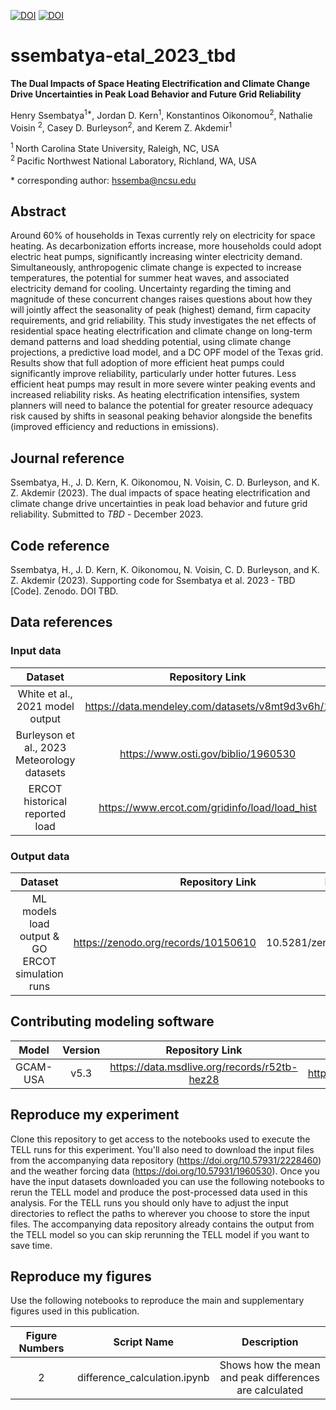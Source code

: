 [![DOI](https://zenodo.org/badge/DOI/10.5281/zenodo.10475841.svg)](https://doi.org/10.5281/zenodo.10475841) [![DOI](https://zenodo.org/badge/DOI/10.5281/zenodo.10150609.svg)](https://doi.org/10.5281/zenodo.10150609)

# ssembatya-etal_2023_tbd

**The Dual Impacts of Space Heating Electrification and Climate Change Drive Uncertainties in Peak Load Behavior and 
Future Grid Reliability**

Henry Ssembatya<sup>1\*</sup>, Jordan D. Kern<sup>1</sup>, Konstantinos Oikonomou<sup>2</sup>, Nathalie Voisin
<sup>2</sup>, Casey D. Burleyson<sup>2</sup>, and Kerem Z. Akdemir<sup>1</sup>

<sup>1 </sup> North Carolina State University, Raleigh, NC, USA   
<sup>2 </sup> Pacific Northwest National Laboratory, Richland, WA, USA  

\* corresponding author: hssemba@ncsu.edu

## Abstract
Around 60% of households in Texas currently rely on electricity for space heating. As decarbonization efforts increase, 
more households could adopt electric heat pumps, significantly increasing winter electricity demand. Simultaneously, 
anthropogenic climate change is expected to increase temperatures, the potential for summer heat waves, and associated 
electricity demand for cooling. Uncertainty regarding the timing and magnitude of these concurrent changes raises 
questions about how they will jointly affect the seasonality of peak (highest) demand, firm capacity requirements, and 
grid reliability. This study investigates the net effects of residential space heating electrification and climate 
change on long-term demand patterns and load shedding potential, using climate change projections, a predictive load 
model, and a DC OPF model of the Texas grid. Results show that full adoption of more efficient heat pumps could 
significantly improve reliability, particularly under hotter futures. Less efficient heat pumps may result in more 
severe winter peaking events and increased reliability risks. As heating electrification intensifies, system planners 
will need to balance the potential for greater resource adequacy risk caused by shifts in seasonal peaking behavior 
alongside the benefits (improved efficiency and reductions in emissions).

## Journal reference
Ssembatya, H., J. D. Kern, K. Oikonomou, N. Voisin, C. D. Burleyson, and K. Z. Akdemir (2023). The dual impacts of 
space heating electrification and climate change drive uncertainties in peak load behavior and future grid reliability. 
Submitted to *TBD* - December 2023.

## Code reference
Ssembatya, H., J. D. Kern, K. Oikonomou, N. Voisin, C. D. Burleyson, and K. Z. Akdemir (2023). Supporting code for 
Ssembatya et al. 2023 - TBD [Code]. Zenodo. DOI TBD.

## Data references
### Input data
|       Dataset                                   |               Repository Link                        |               DOI                |
|:-----------------------------------------------:|:----------------------------------------------------:|:--------------------------------:|
|   White et al., 2021 model output               | https://data.mendeley.com/datasets/v8mt9d3v6h/1      | 10.17632/v8mt9d3v6h.1            |
|   Burleyson et al., 2023 Meteorology datasets   | https://www.osti.gov/biblio/1960530                  | https://doi.org/10.57931/1960530 |
|   ERCOT historical reported load                | https://www.ercot.com/gridinfo/load/load_hist        |                                  |

### Output data

|       Dataset                                           |   Repository Link                            |                   DOI           |
|:-------------------------------------------------------:|---------------------------------------------:|:-------------------------------:|
|     ML models load output & GO ERCOT simulation runs    | https://zenodo.org/records/10150610          | 10.5281/zenodo.10150609         |


## Contributing modeling software
|  Model   | Version |         Repository Link          | DOI |
|:--------:|:-------:|:--------------------------------:|:---:|
| GCAM-USA |  v5.3   | https://data.msdlive.org/records/r52tb-hez28 | https://doi.org/10.57931/1960381 |


## Reproduce my experiment
Clone this repository to get access to the notebooks used to execute the TELL runs for this experiment. You'll also need 
to download the input files from the accompanying data repository (https://doi.org/10.57931/2228460) and the weather 
forcing data (https://doi.org/10.57931/1960530). Once you have the input datasets downloaded you can use the following 
notebooks to rerun the TELL model and produce the post-processed data used in this analysis. For the TELL runs you 
should only have to adjust the input directories to reflect the paths to wherever you choose to store the input files. 
The accompanying data repository already contains the output from the TELL model so you can skip rerunning the TELL 
model if you want to save time.



## Reproduce my figures
Use the following notebooks to reproduce the main and supplementary figures used in this publication.

| Figure Numbers |                Script Name                 |                                  Description                                   | 
|:--------------:|:------------------------------------------:|:------------------------------------------------------------------------------:|
|       2        |        difference_calculation.ipynb        |             Shows how the mean and peak differences are calculated             |
